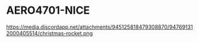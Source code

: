 # AERO4701-NICE

https://media.discordapp.net/attachments/945125818479308870/947691312000405514/christmas-rocket.png
